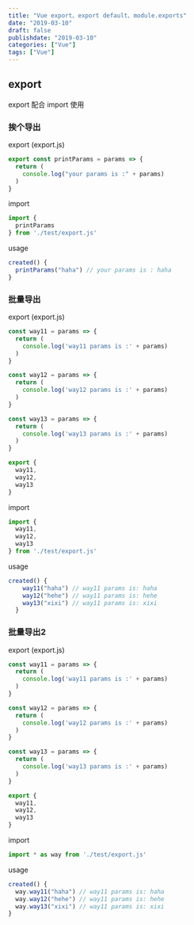 ```yaml
---
title: "Vue export、export default、module.exports"
date: "2019-03-10"
draft: false
publishdate: "2019-03-10"
categories: ["Vue"]
tags: ["Vue"]
---
```


## export
export 配合 import 使用  
<!-- more -->
### 挨个导出
export  (export.js)
``` js
export const printParams = params => {
  return (
    console.log("your params is :" + params)
  )
}
```

import  
``` js
import {
  printParams
} from './test/export.js'
```

usage
``` js
created() {
  printParams("haha") // your params is : haha
}
```

### 批量导出
export  (export.js)
``` js
const way11 = params => {
  return (
    console.log('way11 params is :' + params)
  )
}

const way12 = params => {
  return (
    console.log('way12 params is :' + params)
  )
}

const way13 = params => {
  return (
    console.log('way13 params is :' + params)
  )
}

export {
  way11,
  way12,
  way13
}
```

import
``` js
import {
  way11,
  way12,
  way13
} from './test/export.js'
```

usage
``` js
created() {
    way11("haha") // way11 params is: haha
    way12("hehe") // way11 params is: hehe
    way13("xixi") // way11 params is: xixi
  }
```
### 批量导出2
export  (export.js)
``` js
const way11 = params => {
  return (
    console.log('way11 params is :' + params)
  )
}

const way12 = params => {
  return (
    console.log('way12 params is :' + params)
  )
}

const way13 = params => {
  return (
    console.log('way13 params is :' + params)
  )
}

export {
  way11,
  way12,
  way13
}
```

import
``` js
import * as way from './test/export.js'
```

usage
``` js
created() {
  way.way11("haha") // way11 params is: haha
  way.way12("hehe") // way11 params is: hehe
  way.way13("xixi") // way11 params is: xixi
}
```